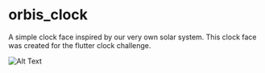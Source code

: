 # orbis_clock

A simple clock face inspired by our very own solar system. This clock face was created for the flutter clock challenge.

![Alt Text](https://media.giphy.com/media/WQrYNeoz2Xblxti9pL/giphy.gif)
